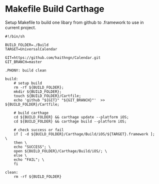 # Makefile Build Carthage
Setup Makefile to build one libary from github to .framework to use in current project.

```shell
#!/bin/sh

BUILD_FOLDER=./Build
TARGET=UniversalCalendar

GIT=https://github.com/haithngn/Calendar.git
GIT_BRANCH=master

.PHONY: build clean

build:
	# setup build
	rm -rf ${BUILD_FOLDER};
	mkdir ${BUILD_FOLDER};
	touch ${BUILD_FOLDER}/Cartfile;
	echo 'github "${GIT}" "${GIT_BRANCH}"'  >> ${BUILD_FOLDER}/Cartfile;
	
	# build carthage
	cd ${BUILD_FOLDER} && carthage update --platform iOS;
	cd ${BUILD_FOLDER} && carthage build --platform iOS;
	
	# check success or fail
	if [ -d ${BUILD_FOLDER}/Carthage/Build/iOS/${TARGET}.framework ]; \
	then \
	echo "SUCCESS"; \
	open ${BUILD_FOLDER}/Carthage/Build/iOS/; \
	else \
	echo "FAIL"; \
	fi

clean:
	rm -rf ${BUILD_FOLDER}
```
